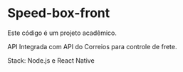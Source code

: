 # Speed-box-front

Este código é um projeto acadêmico.

API Integrada com API do Correios para controle de frete.

Stack: Node.js e React Native

